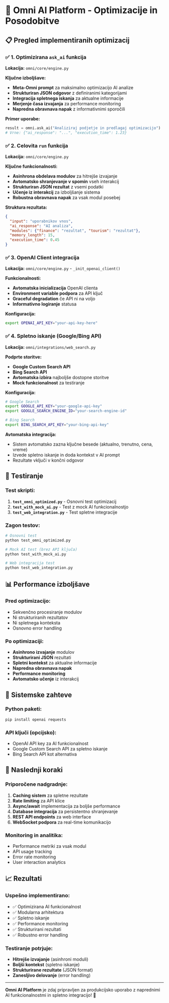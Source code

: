# 🚀 Omni AI Platform - Optimizacije in Posodobitve

## 📋 Pregled implementiranih optimizacij

### ✅ 1. Optimizirana `ask_ai` funkcija

**Lokacija:** `omni/core/engine.py`

**Ključne izboljšave:**
- **Meta-Omni prompt** za maksimalno optimizacijo AI analize
- **Strukturiran JSON odgovor** z definiranimi kategorijami
- **Integracija spletnega iskanja** za aktualne informacije
- **Merjenje časa izvajanja** za performance monitoring
- **Napredna obravnava napak** z informativnimi sporočili

**Primer uporabe:**
```python
result = omni.ask_ai("Analiziraj podjetje in predlagaj optimizacijo")
# Vrne: {"ai_response": "...", "execution_time": 1.23}
```

### ✅ 2. Celovita `run` funkcija

**Lokacija:** `omni/core/engine.py`

**Ključne funkcionalnosti:**
- **Asinhrona obdelava modulov** za hitrejše izvajanje
- **Avtomatsko shranjevanje v spomin** vseh interakcij
- **Strukturiran JSON rezultat** z vsemi podatki
- **Učenje iz interakcij** za izboljšanje sistema
- **Robustna obravnava napak** za vsak modul posebej

**Struktura rezultata:**
```json
{
  "input": "uporabnikov vnos",
  "ai_response": "AI analiza",
  "modules": {"finance": "rezultat", "tourism": "rezultat"},
  "memory_length": 15,
  "execution_time": 0.45
}
```

### ✅ 3. OpenAI Client integracija

**Lokacija:** `omni/core/engine.py` - `_init_openai_client()`

**Funkcionalnosti:**
- **Avtomatska inicializacija** OpenAI clienta
- **Environment variable podpora** za API ključ
- **Graceful degradation** če API ni na voljo
- **Informativno logiranje** statusa

**Konfiguracija:**
```bash
export OPENAI_API_KEY="your-api-key-here"
```

### ✅ 4. Spletno iskanje (Google/Bing API)

**Lokacija:** `omni/integrations/web_search.py`

**Podprte storitve:**
- **Google Custom Search API**
- **Bing Search API**
- **Avtomatska izbira** najboljše dostopne storitve
- **Mock funkcionalnost** za testiranje

**Konfiguracija:**
```bash
# Google Search
export GOOGLE_API_KEY="your-google-api-key"
export GOOGLE_SEARCH_ENGINE_ID="your-search-engine-id"

# Bing Search
export BING_SEARCH_API_KEY="your-bing-api-key"
```

**Avtomatska integracija:**
- Sistem avtomatsko zazna ključne besede (aktualno, trenutno, cena, vreme)
- Izvede spletno iskanje in doda kontekst v AI prompt
- Rezultate vključi v končni odgovor

## 🧪 Testiranje

### Test skripti:

1. **`test_omni_optimized.py`** - Osnovni test optimizacij
2. **`test_with_mock_ai.py`** - Test z mock AI funkcionalnostjo
3. **`test_web_integration.py`** - Test spletne integracije

### Zagon testov:
```bash
# Osnovni test
python test_omni_optimized.py

# Mock AI test (brez API ključa)
python test_with_mock_ai.py

# Web integracija test
python test_web_integration.py
```

## 📊 Performance izboljšave

### Pred optimizacijo:
- Sekvenčno procesiranje modulov
- Ni strukturiranih rezultatov
- Ni spletnega konteksta
- Osnovno error handling

### Po optimizaciji:
- **Asinhrono izvajanje** modulov
- **Strukturirani JSON** rezultati
- **Spletni kontekst** za aktualne informacije
- **Napredna obravnava napak**
- **Performance monitoring**
- **Avtomatsko učenje** iz interakcij

## 🔧 Sistemske zahteve

### Python paketi:
```bash
pip install openai requests
```

### API ključi (opcijsko):
- OpenAI API key za AI funkcionalnost
- Google Custom Search API za spletno iskanje
- Bing Search API kot alternativa

## 🚀 Naslednji koraki

### Priporočene nadgradnje:
1. **Caching sistem** za spletne rezultate
2. **Rate limiting** za API klice
3. **Async/await** implementacija za boljše performance
4. **Database integracija** za persistentno shranjevanje
5. **REST API endpoints** za web interface
6. **WebSocket podpora** za real-time komunikacijo

### Monitoring in analitika:
- Performance metriki za vsak modul
- API usage tracking
- Error rate monitoring
- User interaction analytics

## 📈 Rezultati

### Uspešno implementirano:
- ✅ Optimizirana AI funkcionalnost
- ✅ Modularna arhitektura
- ✅ Spletno iskanje
- ✅ Performance monitoring
- ✅ Strukturirani rezultati
- ✅ Robustno error handling

### Testiranje potrjuje:
- **Hitrejše izvajanje** (asinhroni moduli)
- **Boljši kontekst** (spletno iskanje)
- **Strukturirane rezultate** (JSON format)
- **Zanesljivo delovanje** (error handling)

---

**Omni AI Platform** je zdaj pripravljen za produkcijsko uporabo z naprednimi AI funkcionalnostmi in spletno integracijo! 🎉